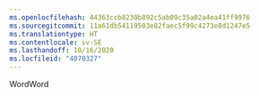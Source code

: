 ```yaml
---
ms.openlocfilehash: 44363ccb8230b892c5ab09c35a02a4ea41ff9976
ms.sourcegitcommit: 11a61db54119503e82faec5f99c4273e8d1247e5
ms.translationtype: HT
ms.contentlocale: sv-SE
ms.lasthandoff: 10/16/2020
ms.locfileid: "4070327"
---
```

<span data-ttu-id="a5854-101">Word</span><span class="sxs-lookup"><span data-stu-id="a5854-101">Word</span></span>